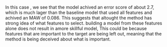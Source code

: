In this case , we see that the model achived an error score of about 2.7, which is much lager than the baseline model that used all features and achived an MAW of 0.086. This suggests that altought the method has
strong idea of what features to select. building a model from these features alone does not result in amore skillful model, This could be because features that are important to the target are being left out, meaning
that the method is being deceived about what is important.
